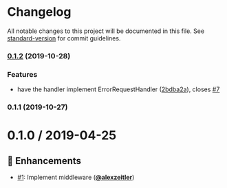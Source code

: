 # Changelog

All notable changes to this project will be documented in this file. See [standard-version](https://github.com/conventional-changelog/standard-version) for commit guidelines.

### [0.1.2](https://github.com/PDMLab/express-http-problem-details/compare/v0.1.1...v0.1.2) (2019-10-28)


### Features

* have the handler implement ErrorRequestHandler ([2bdba2a](https://github.com/PDMLab/express-http-problem-details/commit/2bdba2a9ed26ff8457b7cbbcd2912ba0714d9e84)), closes [#7](https://github.com/PDMLab/express-http-problem-details/issues/7)

### 0.1.1 (2019-10-27)

# 0.1.0 / 2019-04-25

## :tada: Enhancements

- [#1](https://github.com/pdmlab/express-http-problem-details/issues/1): Implement middleware ([**@alexzeitler**](https://github.com/alexzeitler))
